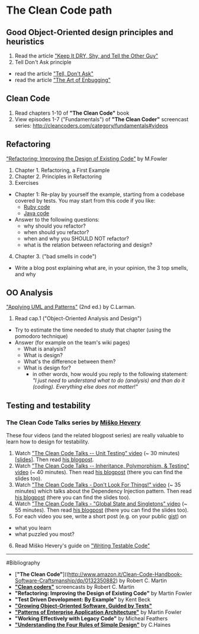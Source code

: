 # The Clean Code path

## Good Object-Oriented design principles and heuristics
1. Read the article ["Keep It DRY, Shy, and Tell the Other Guy"](http://media.pragprog.com/articles/may_04_oo1.pdf)
2. Tell Don't Ask principle
  * read the article ["Tell, Don't Ask"](http://pragprog.com/articles/tell-dont-ask)
  * read the article ["The Art of Enbugging"](http://media.pragprog.com/articles/jan_03_enbug.pdf)

## Clean Code
1. Read chapters 1-10 of __"The Clean Code"__ book
2. View episodes 1-7 ("Fundamentals") of __"The Clean Coder"__ screencast series: http://cleancoders.com/category/fundamentals#videos

## Refactoring
["Refactoring: Improving the Design of Existing Code"](http://www.amazon.it/Refactoring-Improving-Design-Existing-Code/dp/0201485672) by M.Fowler

1. Chapter 1. Refactoring, a First Example
2. Chapter 2. Principles in Refactoring
3. Exercises
 * Chapter 1: Re-play by yourself the example, starting from a codebase covered by tests.
 You may start from this code if you like:
     * [Ruby code](https://gist.github.com/xpepper/5308896)
     * [Java code](https://github.com/xpeppers/Refactoring-Chapter-1)
  * Answer to the following questions:
    * why should you refactor?
    * when should you refactor?
    * when and why you SHOULD NOT refactor?
    * what is the relation between refactoring and design?
4. Chapter 3. ("bad smells in code")
  * Write a blog post explaining what are, in your opinion, the 3 top smells, and why

## OO Analysis
["Applying UML and Patterns"](http://www.amazon.com/Applying-UML-Patterns-Introduction-Object-Oriented/dp/0131489062) (2nd ed.) by C.Larman.
1. Read cap.1 ("Object-Oriented Analysis and Design")
  * Try to estimate the time needed to study that chapter (using the pomodoro technique)
  * Answer (for example on the team's wiki pages)
    * What is analysis?
    * What is design?
    * What's the difference between them?
    * What is design for?
      * in other words, how would you reply to the following statement: _"I just need to understand what to do (analysis) and than do it (coding). Everything else does not matter!"_

## Testing and testability
### The Clean Code Talks series by [Miško Hevery](http://misko.hevery.com/)
These four videos (and the related blogpost series) are really valuable to learn how to design for testability.
1. Watch ["The Clean Code Talks -- Unit Testing" video](http://www.youtube.com/watch?v=wEhu57pih5w) (~ 30 minutes) [[slides](https://docs.google.com/presentation/d/1mZsq0WljEfgIR9Df_IcW0VQfNl-Pk_cEBR3i9id-eR4/present#slide=id.i0)]. Then read [his blogpost](http://misko.hevery.com/2008/11/04/clean-code-talks-unit-testing/).
3. Watch ["The Clean Code Talks -- Inheritance, Polymorphism, & Testing" video](https://www.youtube.com/watch?v=4F72VULWFvc) (~ 40 minutes). Then read [his blogpost](http://misko.hevery.com/2008/12/08/clean-code-talks-inheritance-polymorphism-testing/) (there you can find the slides too).
3. Watch ["The Clean Code Talks - Don't Look For Things!" video](https://www.youtube.com/watch?v=RlfLCWKxHJ0) (~ 35 minutes) which talks about the Dependency Injection pattern. Then read [his blogpost](http://misko.hevery.com/2008/11/11/clean-code-talks-dependency-injection/) (there you can find the slides too).
4. Watch ["The Clean Code Talks - "Global State and Singletons" video](https://www.youtube.com/watch?v=-FRm3VPhseI) (~ 55 minutes). Then read [his blogpost](http://misko.hevery.com/2008/11/21/clean-code-talks-global-state-and-singletons/) (there you can find the slides too).
5. For each video you see, write a short post (e.g. on your public [gist](https://gist.github.com/)) on
  * what you learn
  * what puzzled you most?
6. Read Miško Hevery's guide on ["Writing Testable Code"](http://misko.hevery.com/code-reviewers-guide/)



---
#Bibliography
* [__"The Clean Code"__]((http://www.amazon.it/Clean-Code-Handbook-Software-Craftsmanship/dp/0132350882) by Robert C. Martin
* [__"Clean coders"__](http://cleancoders.com/) screencasts by Robert C. Martin
* __"Refactoring: Improving the Design of Existing Code"__ by Martin Fowler
* __"Test Driven Development: By Example"__ by Kent Beck
* [__"Growing Object-Oriented Software, Guided by Tests"__](http://www.amazon.it/Growing-Object-Oriented-Software-Guided-Tests/dp/0321503627)
* [__"Patterns of Enterprise Application Architecture"__](http://www.amazon.it/Patterns-Enterprise-Application-Architecture-Martin/dp/0321127420) by Martin Fowler
* __"Working Effectively with Legacy Code"__ by Micheal Feathers
* [__"Understanding the Four Rules of Simple Design"__](https://leanpub.com/4rulesofsimpledesign) by C.Haines 
